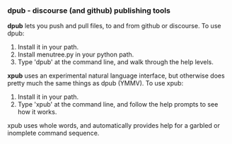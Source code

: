 ### dpub - discourse (and github) publishing tools

**dpub** lets you push and pull files, to and from github or discourse.  To use dpub:

1. Install it in your path.
2. Install menutree.py in your python path.
3. Type 'dpub' at the command line, and walk through the help levels.

**xpub** uses an experimental natural language interface, but otherwise does pretty much the same things as dpub (YMMV).  To use xpub:

1. Install it in your path.
2. Type 'xpub' at the command line, and follow the help prompts to see how it works.

xpub uses whole words, and automatically provides help for a garbled or inomplete command sequence.